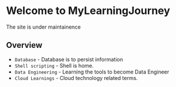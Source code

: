 # Welcome to MyLearningJourney

The site is under maintainence

## Overview

* `Database` - Database is to persist information 
* `Shell scripting` - Shell is home.
* `Data Engineering` - Learning the tools to become Data Engineer
* `Cloud Learnings` - Cloud technology related terms.

